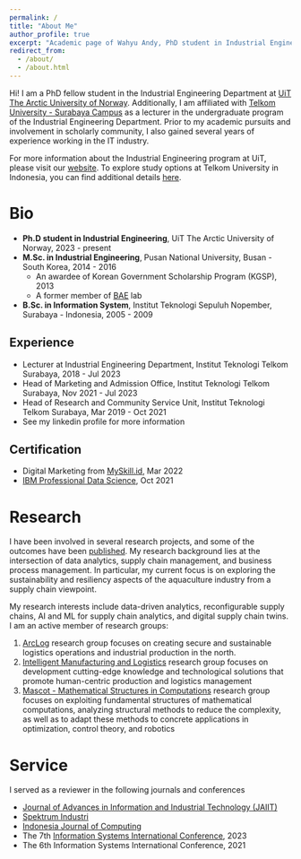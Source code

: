 ```yaml
---
permalink: /
title: "About Me"
author_profile: true
excerpt: "Academic page of Wahyu Andy, PhD student in Industrial Engineering at UiT The Arctic University of Norway"
redirect_from: 
  - /about/
  - /about.html
---
```


Hi! I am a PhD fellow student in the Industrial Engineering Department at [UiT The Arctic University of Norway](https://uit.no). Additionally, I am affiliated with [Telkom University - Surabaya Campus](https://surabaya.telkomuniversity.ac.id/) as a lecturer in the undergraduate program of the Industrial Engineering Department. Prior to my academic pursuits and involvement in scholarly community, I also gained several years of experience working in the IT industry.

For more information about the Industrial Engineering program at UiT, please visit our [website](https://uit.no/enhet/iit?p_dimension_id=210113). To explore study options at Telkom University in Indonesia, you can find additional details [here](https://smb.telkomuniversity.ac.id/). 

Bio
======
* **Ph.D student in Industrial Engineering**, UiT The Arctic University of Norway, 2023 - present
* **M.Sc. in Industrial Engineering**, Pusan National University, Busan - South Korea, 2014 - 2016
  * An awardee of Korean Government Scholarship Program (KGSP), 2013
  * A former member of [BAE](https://baelab.pusan.ac.kr/baelab/63110/subview.do) lab
* **B.Sc. in Information System**, Institut Teknologi Sepuluh Nopember, Surabaya - Indonesia, 2005 - 2009

Experience
------
* Lecturer at Industrial Engineering Department, Institut Teknologi Telkom Surabaya, 2018 - Jul 2023
* Head of Marketing and Admission Office, Institut Teknologi Telkom Surabaya, Nov 2021 - Jul 2023
* Head of Research and Community Service Unit, Institut Teknologi Telkom Surabaya, Mar 2019 - Oct 2021
* See my linkedin profile for more information

Certification
------
* Digital Marketing from [MySkill.id](https://myskill.id/), Mar 2022
* [IBM Professional Data Science](https://coursera.org/share/fc4fdf59c987143a4709fe5eac1d37d1), Oct 2021


Research
======
I have been involved in several research projects, and some of the outcomes have been [published](/publications). My research background lies at the intersection of data analytics, supply chain management, and business process management. In particular, my current focus is on exploring the sustainability and resiliency aspects of the aquaculture industry from a supply chain viewpoint. 

My research interests include data-driven analytics, reconfigurable supply chains, AI and ML for supply chain analytics, and digital supply chain twins. I am an active member of research groups:
1. [ArcLog](https://uit.no/research/arclog-en) research group focuses on creating secure and sustainable logistics operations and industrial production in the north.
2. [Intelligent Manufacturing and Logistics](https://uit.no/research/inmalog) research group focuses on development cutting-edge knowledge and technological solutions that promote human-centric production and logistics management
3. [Mascot - Mathematical Structures in Computations](https://uit.no/research/mascot) research group focuses on exploiting fundamental structures of mathematical computations, analyzing structural methods to reduce the complexity, as well as to adapt these methods to concrete applications in optimization, control theory, and robotics

Service
======
I served as a reviewer in the following journals and conferences
* [Journal of Advances in Information and Industrial Technology (JAIIT)](https://journal.ittelkom-sby.ac.id/jaiit/home)
* [Spektrum Industri](https://journal3.uad.ac.id/index.php/spektrum)
* [Indonesia Journal of Computing](https://socj.telkomuniversity.ac.id/ojs/index.php/indojc)
* The 7th [Information Systems International Conference](https://isico.info), 2023
* The 6th Information Systems International Conference, 2021

